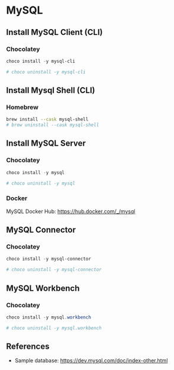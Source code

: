 # MySQL

## Install MySQL Client (CLI)

### Chocolatey

```ps1
choco install -y mysql-cli

# choco uninstall -y mysql-cli
```

## Install Mysql Shell (CLI)

### Homebrew

```sh
brew install --cask mysql-shell
# brew uninstall --cask mysql-shell
```

## Install MySQL Server

### Chocolatey

```ps1
choco install -y mysql

# choco uninstall -y mysql
```

### Docker

MySQL Docker Hub: <https://hub.docker.com/_/mysql>

## MySQL Connector

### Chocolatey

```ps1
choco install -y mysql-connector

# choco uninstall -y mysql-connector
```

## MySQL Workbench

### Chocolatey

```ps1
choco install -y mysql.workbench

# choco uninstall -y mysql.workbench
```

## References

- Sample database: <https://dev.mysql.com/doc/index-other.html>
